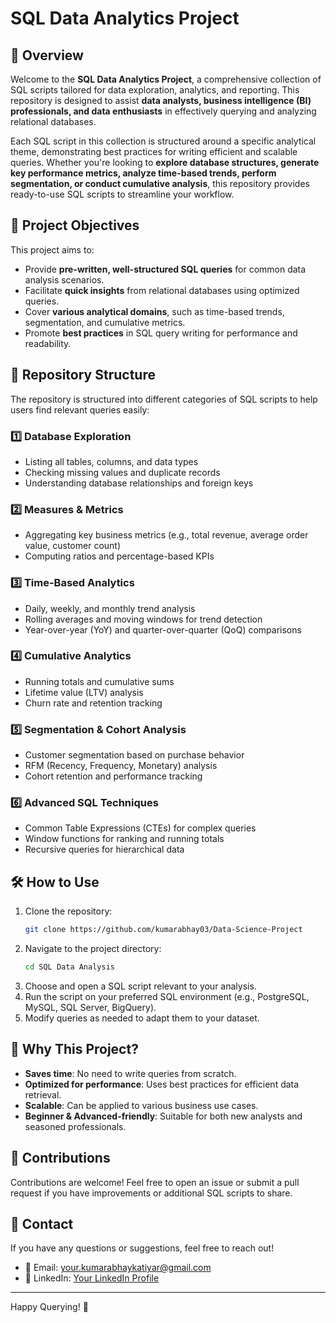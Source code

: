 # SQL Data Analytics Project

## 📌 Overview
Welcome to the **SQL Data Analytics Project**, a comprehensive collection of SQL scripts tailored for data exploration, analytics, and reporting. This repository is designed to assist **data analysts, business intelligence (BI) professionals, and data enthusiasts** in effectively querying and analyzing relational databases.

Each SQL script in this collection is structured around a specific analytical theme, demonstrating best practices for writing efficient and scalable queries. Whether you're looking to **explore database structures, generate key performance metrics, analyze time-based trends, perform segmentation, or conduct cumulative analysis**, this repository provides ready-to-use SQL scripts to streamline your workflow.

## 🎯 Project Objectives
This project aims to:
- Provide **pre-written, well-structured SQL queries** for common data analysis scenarios.
- Facilitate **quick insights** from relational databases using optimized queries.
- Cover **various analytical domains**, such as time-based trends, segmentation, and cumulative metrics.
- Promote **best practices** in SQL query writing for performance and readability.

## 📂 Repository Structure
The repository is structured into different categories of SQL scripts to help users find relevant queries easily:

### 1️⃣ **Database Exploration**
- Listing all tables, columns, and data types
- Checking missing values and duplicate records
- Understanding database relationships and foreign keys

### 2️⃣ **Measures & Metrics**
- Aggregating key business metrics (e.g., total revenue, average order value, customer count)
- Computing ratios and percentage-based KPIs

### 3️⃣ **Time-Based Analytics**
- Daily, weekly, and monthly trend analysis
- Rolling averages and moving windows for trend detection
- Year-over-year (YoY) and quarter-over-quarter (QoQ) comparisons

### 4️⃣ **Cumulative Analytics**
- Running totals and cumulative sums
- Lifetime value (LTV) analysis
- Churn rate and retention tracking

### 5️⃣ **Segmentation & Cohort Analysis**
- Customer segmentation based on purchase behavior
- RFM (Recency, Frequency, Monetary) analysis
- Cohort retention and performance tracking

### 6️⃣ **Advanced SQL Techniques**
- Common Table Expressions (CTEs) for complex queries
- Window functions for ranking and running totals
- Recursive queries for hierarchical data

## 🛠️ How to Use
1. Clone the repository:
   ```sh
   git clone https://github.com/kumarabhay03/Data-Science-Project
   ```
2. Navigate to the project directory:
   ```sh
   cd SQL Data Analysis
   ```
3. Choose and open a SQL script relevant to your analysis.
4. Run the script on your preferred SQL environment (e.g., PostgreSQL, MySQL, SQL Server, BigQuery).
5. Modify queries as needed to adapt them to your dataset.

## 🚀 Why This Project?
- **Saves time**: No need to write queries from scratch.
- **Optimized for performance**: Uses best practices for efficient data retrieval.
- **Scalable**: Can be applied to various business use cases.
- **Beginner & Advanced-friendly**: Suitable for both new analysts and seasoned professionals.

## 📢 Contributions
Contributions are welcome! Feel free to open an issue or submit a pull request if you have improvements or additional SQL scripts to share.

## 📧 Contact
If you have any questions or suggestions, feel free to reach out!
- 📩 Email: your.kumarabhaykatiyar@gmail.com
- 🔗 LinkedIn: [Your LinkedIn Profile](https://linkedin.com/in/kumarabhay03)


---
Happy Querying! 🎯

